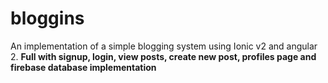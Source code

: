 # bloggins
An implementation of a simple blogging system using Ionic v2 and angular 2. **Full with signup, login, view posts, create new post, profiles page and firebase database implementation**
